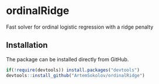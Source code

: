# ordinalRidge

Fast solver for ordinal logistic regression with a ridge penalty

## Installation

The package can be installed directly from GitHub.

```r
if(!require(devtools)) install.packages("devtools")
devtools::install_github("ArtemSokolov/ordinalRidge")
```
